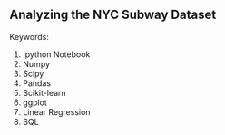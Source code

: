 ## Analyzing the NYC Subway Dataset
Keywords:
  1. Ipython Notebook
  2. Numpy
  3. Scipy
  4. Pandas
  5. Scikit-learn
  6. ggplot
  7. Linear Regression
  8. SQL
